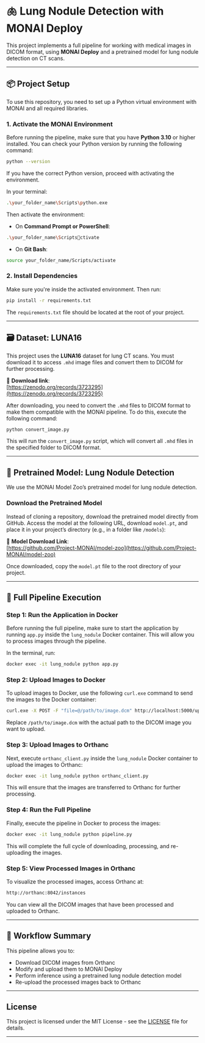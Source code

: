 
# 🫁 Lung Nodule Detection with MONAI Deploy

This project implements a full pipeline for working with medical images in DICOM format, using **MONAI Deploy** and a pretrained model for lung nodule detection on CT scans.

---

## 📦 Project Setup

To use this repository, you need to set up a Python virtual environment with MONAI and all required libraries.

### 1. Activate the MONAI Environment

Before running the pipeline, make sure that you have **Python 3.10** or higher installed. You can check your Python version by running the following command:

```bash
python --version
```

If you have the correct Python version, proceed with activating the environment.

In your terminal:

```bash
.\your_folder_name\Scripts\python.exe
```

Then activate the environment:

- On **Command Prompt or PowerShell**:

```bash
.\your_folder_name\Scriptsctivate
```

- On **Git Bash**:

```bash
source your_folder_name/Scripts/activate
```

### 2. Install Dependencies

Make sure you're inside the activated environment. Then run:

```bash
pip install -r requirements.txt
```

The `requirements.txt` file should be located at the root of your project.

---

## 🗃 Dataset: LUNA16

This project uses the **LUNA16** dataset for lung CT scans. You must download it to access `.mhd` image files and convert them to DICOM for further processing.

🔗 **Download link**:  
[https://zenodo.org/records/3723295](https://zenodo.org/records/3723295)

After downloading, you need to convert the `.mhd` files to DICOM format to make them compatible with the MONAI pipeline. To do this, execute the following command:

```bash
python convert_image.py
```

This will run the `convert_image.py` script, which will convert all `.mhd` files in the specified folder to DICOM format.

---

## 🧠 Pretrained Model: Lung Nodule Detection

We use the MONAI Model Zoo’s pretrained model for lung nodule detection.

### Download the Pretrained Model

Instead of cloning a repository, download the pretrained model directly from GitHub. Access the model at the following URL, download `model.pt`, and place it in your project’s directory (e.g., in a folder like `/models`):

🔗 **Model Download Link**:  
[https://github.com/Project-MONAI/model-zoo](https://github.com/Project-MONAI/model-zoo)

Once downloaded, copy the `model.pt` file to the root directory of your project.

---

## 🔄 Full Pipeline Execution

### Step 1: Run the Application in Docker

Before running the full pipeline, make sure to start the application by running `app.py` inside the `lung_nodule` Docker container. This will allow you to process images through the pipeline.

In the terminal, run:

```bash
docker exec -it lung_nodule python app.py
```

### Step 2: Upload Images to Docker

To upload images to Docker, use the following `curl.exe` command to send the images to the Docker container:

```bash
curl.exe -X POST -F "file=@/path/to/image.dcm" http://localhost:5000/upload
```

Replace `/path/to/image.dcm` with the actual path to the DICOM image you want to upload.

### Step 3: Upload Images to Orthanc

Next, execute `orthanc_client.py` inside the `lung_nodule` Docker container to upload the images to Orthanc:

```bash
docker exec -it lung_nodule python orthanc_client.py
```

This will ensure that the images are transferred to Orthanc for further processing.

### Step 4: Run the Full Pipeline

Finally, execute the pipeline in Docker to process the images:

```bash
docker exec -it lung_nodule python pipeline.py
```

This will complete the full cycle of downloading, processing, and re-uploading the images.

### Step 5: View Processed Images in Orthanc

To visualize the processed images, access Orthanc at:

```bash
http://orthanc:8042/instances
```

You can view all the DICOM images that have been processed and uploaded to Orthanc.

---

## 🚀 Workflow Summary

This pipeline allows you to:

- Download DICOM images from Orthanc
- Modify and upload them to MONAI Deploy
- Perform inference using a pretrained lung nodule detection model
- Re-upload the processed images back to Orthanc

---

## License

This project is licensed under the MIT License - see the [LICENSE](LICENSE) file for details.

---


